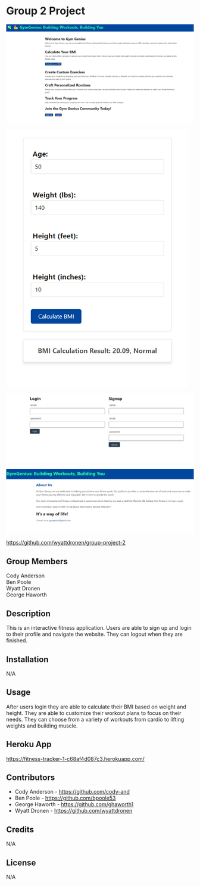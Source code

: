 # Group 2 Project
![Alt text](./public/image/FitnessHomepage.png)

![Alt text](./public/image/BMICalculator.png)

![Alt text](./public/image/SignupLogin.png)

![Alt text](./public/image/AboutFinal.png)

https://github.com/wyattdronen/group-project-2

## Group Members
Cody Anderson <br>
Ben Poole <br>
Wyatt Dronen <br>
George Haworth <br>

## Description

This is an interactive fitness application.  Users are able to sign up and login to their profile and navigate the website.  They can logout when they are finished.

## Installation

N/A

## Usage

After users login they are able to calculate their BMI based on weight and height.  They are able to customize their workout plans to focus on their needs. They can choose from a variety of workouts from cardio to lifting weights and building muscle.

## Heroku App

https://fitness-tracker-1-c68af4d087c3.herokuapp.com/

## Contributors 
* Cody Anderson - https://github.com/cody-and
* Ben Poole - https://github.com/bpoole53
* George Haworth - https://github.com/ghaworth1
* Wyatt Dronen - https://github.com/wyattdronen




## Credits

N/A

## License

N/A
